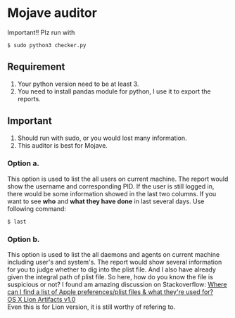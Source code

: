 # Mojave auditor
Important!! Plz run with 
```
$ sudo python3 checker.py
```

## Requirement
1. Your python version need to be at least 3.
2. You need to install pandas module for python, I use it to export the reports.

## Important
1. Should run with sudo, or you would lost many information.
2. This auditor is best for Mojave.

### Option a.
This option is used to list the all users on current machine. The report would show the username and corresponding PID. If the user is still logged in, there would be some information showed in the last two columns.
If you want to see **who** and **what they have done** in last several days. Use following command:  
```
$ last
```

### Option b.
This option is used to list the all daemons and agents on current machine including user's and system's. The report would show several information for you to judge whether to dig into the plist file. And I also have already given the integral path of plist file. So here, how do you know the file is suspicious or not? I found am amazing discussion on Stackoverflow: 
[Where can I find a list of Apple preferences/plist files & what they're used for?](https://apple.stackexchange.com/questions/50422/where-can-i-find-a-list-of-apple-preferences-plist-files-what-theyre-used-for)  
[OS X Lion Artifacts v1.0](https://docs.google.com/spreadsheets/d/1VobbmKTw8h_wKr0fpNXiyqOc1eCTuqiRkhIguVk_eXA/edit?hl=en_US&hl=en_US#gid=0)  
Even this is for Lion version, it is still worthy of refering to.